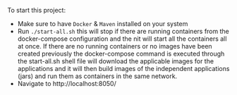 To start this project:

- Make sure to have `Docker` & `Maven` installed on your system
- Run `./start-all.sh`
  this will stop if there are running containers from the docker-compose configuration and the nit will start all the containers all at once.
  If there are no running containers or no images have been created previously the docker-compose command is executed through the start-all.sh shell file will download the applicable images for the applications and it will then build images of the independent applications (jars) and run them as containers in the same network.
- Navigate to http://localhost:8050/
